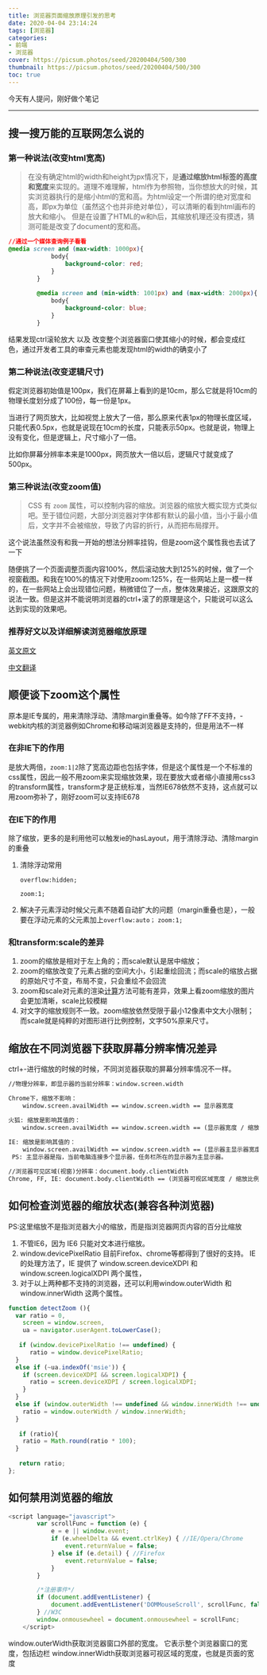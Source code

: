 ```yaml
---
title: 浏览器页面缩放原理引发的思考
date: 2020-04-04 23:14:24
tags: [浏览器]
categories: 
- 前端
- 浏览器
cover: https://picsum.photos/seed/20200404/500/300
thumbnail: https://picsum.photos/seed/20200404/500/300
toc: true
---
```


今天有人提问，刚好做个笔记

----

## 搜一搜万能的互联网怎么说的

### 第一种说法(改变html宽高)

> 在没有确定html的width和height为px情况下，是**通过缩放html标签的高度和宽度**来实现的。道理不难理解，html作为参照物，当你想放大的时候，其实浏览器执行的是缩小html的宽和高。为html设定一个所谓的绝对宽度和高，即px为单位（虽然这个也并非绝对单位），可以清晰的看到html画布的放大和缩小。
> 但是在设置了HTML的w和h后，其缩放机理还没有摸透，猜测可能是改变了document的宽和高。



```css
//通过一个媒体查询例子看看
@media screen and (max-width: 1000px){
			body{
				background-color: red;
			}
		}
 
		@media screen and (min-width: 1001px) and (max-width: 2000px){
			body{
				background-color: blue;
			}
		}

```

结果发现ctrl滚轮放大 以及 改变整个浏览器窗口使其缩小的时候，都会变成红色，通过开发者工具的审查元素也能发现html的width的确变小了

### 第二种说法(改变逻辑尺寸)

假定浏览器初始值是100px，我们在屏幕上看到的是10cm，那么它就是将10cm的物理长度划分成了100份，每一份是1px。

当进行了网页放大，比如视觉上放大了一倍，那么原来代表1px的物理长度区域，只能代表0.5px，也就是说现在10cm的长度，只能表示50px。也就是说，物理上没有变化，但是逻辑上，尺寸缩小了一倍。

比如你屏幕分辨率本来是1000px，网页放大一倍以后，逻辑尺寸就变成了500px。



### 第三种说法(改变zoom值)

> CSS 有 `zoom` 属性，可以控制内容的缩放。浏览器的缩放大概实现方式类似吧。至于错位问题，大部分浏览器对字体都有默认的最小值，当小于最小值后，文字并不会被缩放，导致了内容的折行，从而把布局撑开。

这个说法虽然没有和我一开始的想法分辨率挂钩，但是zoom这个属性我也去试了一下

随便挑了一个页面调整页面内容100%，然后滚动放大到125%的时候，做了一个视窗截图。和我在100%的情况下对<html>使用zoom:125%，在一些网站上是一模一样的，在一些网站上会出现错位问题，稍微错位了一点，整体效果接近，这跟原文的说法一致。但是这并不能说明浏览器的ctrl+滚了的原理是这个，只能说可以这么达到实现的效果吧。

### 推荐好文以及详细解读浏览器缩放原理

[英文原文](https://www.quirksmode.org/mobile/viewports.html)

[中文翻译](https://www.ianran.cn/?p=58)

## 顺便谈下zoom这个属性

原本是IE专属的，用来清除浮动、清除margin重叠等。如今除了FF不支持，-webkit内核的浏览器例如Chrome和移动端浏览器是支持的，但是用法不一样

### 在非IE下的作用

是放大两倍，`zoom:1|2`除了宽高边距也包括字体，但是这个属性是一个不标准的css属性，因此一般不用zoom来实现缩放效果，现在要放大或者缩小直接用css3的transform属性，transform才是正统标准，当然IE678依然不支持，这点就可以用zoom弥补了，刚好zoom可以支持IE678

### 在IE下的作用

除了缩放，更多的是利用他可以触发ie的hasLayout，用于清除浮动、清除margin的重叠

1. 清除浮动常用

   `overflow:hidden; `

    `zoom:1; `

2. 解决子元素浮动时候父元素不随着自动扩大的问题（margin重叠也是），一般要在浮动元素的父元素加上`overflow:auto；` `zoom:1;`



### 和transform:scale的差异

1. zoom的缩放是相对于左上角的；而scale默认是居中缩放；
2. zoom的缩放改变了元素占据的空间大小，引起重绘回流；而scale的缩放占据的原始尺寸不变，布局不变，只会重绘不会回流
3. zoom和scale对元素的渲染[计算](https://www.aliyun.com/)方法可能有差异，效果上看zoom缩放的图片会更加清晰，scale比较模糊
4. 对文字的缩放规则不一致。zoom缩放依然受限于最小12像素中文大小限制；而scale就是纯粹的对图形进行比例控制，文字50%原来尺寸。



## 缩放在不同浏览器下获取屏幕分辨率情况差异

ctrl+-进行缩放的时候的时候，不同浏览器获取的屏幕分辨率情况不一样。


```html
//物理分辨率，即显示器的当前分辨率：window.screen.width

Chrome下，缩放不影响：
    window.screen.availWidth == window.screen.width == 显示器宽度

火狐: 缩放是影响其值的：
    window.screen.availWidth == window.screen.width == (显示器宽度 / 缩放比例)
    
IE: 缩放是影响其值的：
    window.screen.availWidth == window.screen.width == (显示器主显示器宽度 / 缩放比例)
 PS: 主显示器是指，当前电脑连接多个显示器，任务栏所在的显示器为主显示器。
```

```html
//浏览器可见区域(视窗)分辨率：document.body.clientWidth
Chrome, FF, IE: document.body.clientWidth == (浏览器可视区域宽度 / 缩放比例)
```





## 如何检查浏览器的缩放状态(兼容各种浏览器)

PS:这里缩放不是指浏览器大小的缩放，而是指浏览器网页内容的百分比缩放

1. 不管IE6，因为 IE6 只能对文本进行缩放。
2. window.devicePixelRatio 目前Firefox、chrome等都得到了很好的支持。
    IE 的处理方法了，IE 提供了 window.screen.deviceXDPI 和 window.screen.logicalXDPI 两个属性，
3. 对于以上两种都不支持的浏览器，还可以利用window.outerWidth 和 window.innerWidth 这两个属性。

```js
function detectZoom (){
  var ratio = 0,
    screen = window.screen,
    ua = navigator.userAgent.toLowerCase();
  
   if (window.devicePixelRatio !== undefined) {
      ratio = window.devicePixelRatio;
  }
  else if (~ua.indexOf('msie')) {
    if (screen.deviceXDPI && screen.logicalXDPI) {
      ratio = screen.deviceXDPI / screen.logicalXDPI;
    }
  }
  else if (window.outerWidth !== undefined && window.innerWidth !== undefined) {
    ratio = window.outerWidth / window.innerWidth;
  }
    
   if (ratio){
    ratio = Math.round(ratio * 100);
  }
    
   return ratio;
};
```



## 如何禁用浏览器的缩放

```js
<script language="javascript">
        var scrollFunc = function (e) {
            e = e || window.event;
            if (e.wheelDelta && event.ctrlKey) { //IE/Opera/Chrome
                event.returnValue = false;
            } else if (e.detail) { //Firefox
                event.returnValue = false;
            }
        }

        /*注册事件*/
        if (document.addEventListener) {
            document.addEventListener('DOMMouseScroll', scrollFunc, false);
        } //W3C
        window.onmousewheel = document.onmousewheel = scrollFunc;                           //IE/Opera/Chrome/Safari
    </script>  
```





window.outerWidth获取浏览器窗口外部的宽度。 它表示整个浏览器窗口的宽度，包括边栏 
window.innerWidth获取浏览器可视区域的宽度，也就是页面的宽度